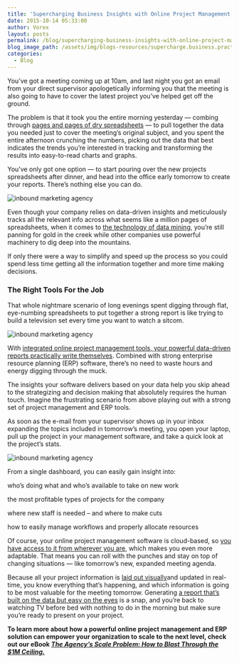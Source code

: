 ```yaml
---
title: 'Supercharging Business Insights with Online Project Management & ERP'
date: 2015-10-14 05:33:00
author: Vorex
layout: posts
permalink: /blog/supercharging-business-insights-with-online-project-management-erp/
blog_image_path: /assets/img/blogs-resources/supercharge.business.practice.jpg
categories:
  - Blog
---
```



You’ve got a meeting coming up at 10am, and last night you got an email from your direct supervisor apologetically informing you that the meeting is also going to have to cover the latest project you’ve helped get off the ground.

The problem is that it took you the entire morning yesterday — combing through [pages and pages of dry spreadsheets](http://www.forbes.com/sites/timworstall/2013/02/13/microsofts-excel-might-be-the-most-dangerous-software-on-the-planet/) — to pull together the data you needed just to cover the meeting’s original subject, and you spent the entire afternoon crunching the numbers, picking out the data that best indicates the trends you’re interested in tracking and transforming the results into easy-to-read charts and graphs.<!--more-->

You’ve only got one option — to start pouring over the new projects spreadsheets after dinner, and head into the office early tomorrow to create your reports. There’s nothing else you can do.

  ![inbound marketing agency](https://media.giphy.com/media/qaCGvnsCnf01a/giphy.gif)

Even though your company relies on data-driven insights and meticulously tracks all the relevant info across what seems like a million pages of spreadsheets, when it comes to [the technology of data mining](http://www.theatlantic.com/technology/archive/2012/04/everything-you-wanted-to-know-about-data-mining-but-were-afraid-to-ask/255388/), you’re still panning for gold in the creek while other companies use powerful machinery to dig deep into the mountains.

If only there were a way to simplify and speed up the process so you could spend less time getting all the information together and more time making decisions.

### The Right Tools For the Job

That whole nightmare scenario of long evenings spent digging through flat, eye-numbing spreadsheets to put together a strong report is like trying to build a television set every time you want to watch a sitcom.

  ![inbound marketing agency](https://media.giphy.com/media/E5ocLyOXL9sZ2/giphy.gif)

With [integrated online project management tools, your powerful data-driven reports practically write themselves](http://www.vorex.com/product/online-project-management/). Combined with strong enterprise resource planning (ERP) software, there’s no need to waste hours and energy digging through the muck.

The insights your software delivers based on your data help you skip ahead to the strategizing and decision making that absolutely requires the human touch. Imagine the frustrating scenario from above playing out with a strong set of project management and ERP tools.

As soon as the e-mail from your supervisor shows up in your inbox expanding the topics included in tomorrow’s meeting, you open your laptop, pull up the project in your management software, and take a quick look at the project’s stats.

  ![inbound marketing agency](https://media.giphy.com/media/9ADoZQgs0tyww/giphy.gif)

From a single dashboard, you can easily gain insight into:

who’s doing what and who’s available to take on new work

the most profitable types of projects for the company

where new staff is needed – and where to make cuts

how to easily manage workflows and properly allocate resources

Of course, your online project management software is cloud-based, so [you have access to it from wherever you are](http://www.vorex.com/top-5-ways-cloud-based-project-management-provides-a-competitive-edge/), which makes you even more adaptable. That means you can roll with the punches and stay on top of changing situations — like tomorrow’s new, expanded meeting agenda.

Because all your project information is [laid out visually](https://hbr.org/2013/03/the-value-of-a-good-visual-imm)and updated in real-time, you know everything that’s happening, and which information is going to be most valuable for the meeting tomorrow. Generating [a report that’s built on the data but easy on the eyes](http://www.vorex.com/change-your-business-with-new-vorex-features/) is a snap, and you’re back to watching TV before bed with nothing to do in the morning but make sure you’re ready to present on your project.

**To learn more about how a powerful online project management and ERP solution can empower your organization to scale to the next level, check out our eBook [*The Agency’s Scale Problem: How to Blast Through the $1M Ceiling.*](http://vorex.hs-sites.com/agency-scale-ebook?__hstc=100746398.b2843db0333d5242d1d7cad84e1e93d1.1428948442272.1444083980494.1444243665523.86&amp;__hssc=100746398.5.1444243665523&amp;__hsfp=3666326852)**